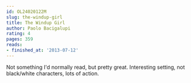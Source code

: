 ```yaml
---
id: OL24020122M
slug: the-windup-girl
title: The Windup Girl
author: Paolo Bacigalupi
rating: 4
pages: 359
reads:
- finished_at: '2013-07-12'
---
```

Not something I'd normally read, but pretty great. Interesting setting, not black/white characters, lots of action.
